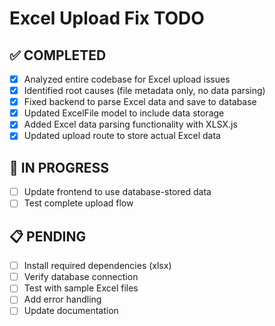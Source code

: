# Excel Upload Fix TODO

## ✅ COMPLETED
- [x] Analyzed entire codebase for Excel upload issues
- [x] Identified root causes (file metadata only, no data parsing)
- [x] Fixed backend to parse Excel data and save to database
- [x] Updated ExcelFile model to include data storage
- [x] Added Excel data parsing functionality with XLSX.js
- [x] Updated upload route to store actual Excel data

## 🔄 IN PROGRESS
- [ ] Update frontend to use database-stored data
- [ ] Test complete upload flow

## 📋 PENDING
- [ ] Install required dependencies (xlsx)
- [ ] Verify database connection
- [ ] Test with sample Excel files
- [ ] Add error handling
- [ ] Update documentation

